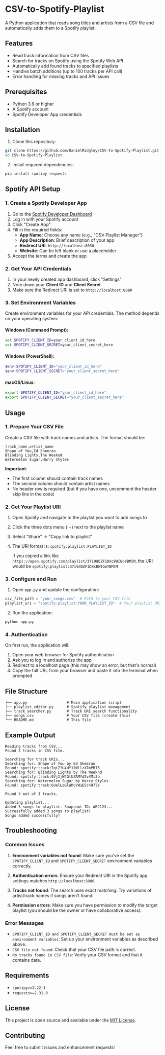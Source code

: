 # CSV-to-Spotify-Playlist

A Python application that reads song titles and artists from a CSV file and automatically adds them to a Spotify playlist.

## Features

- Read track information from CSV files
- Search for tracks on Spotify using the Spotify Web API
- Automatically add found tracks to specified playlists
- Handles batch additions (up to 100 tracks per API call)
- Error handling for missing tracks and API issues

## Prerequisites

- Python 3.6 or higher
- A Spotify account
- Spotify Developer App credentials

## Installation

1. Clone this repository:
```bash
git clone https://github.com/DanielMidgley/CSV-to-Spotify-Playlist.git
cd CSV-to-Spotify-Playlist
```

2. Install required dependencies:
```bash
pip install spotipy requests
```

## Spotify API Setup

### 1. Create a Spotify Developer App

1. Go to the [Spotify Developer Dashboard](https://developer.spotify.com/dashboard)
2. Log in with your Spotify account
3. Click "Create App"
4. Fill in the required fields:
   - **App Name**: Choose any name (e.g., "CSV Playlist Manager")
   - **App Description**: Brief description of your app
   - **Redirect URI**: `http://localhost:8080`
   - **Website**: Can be left blank or use a placeholder
5. Accept the terms and create the app

### 2. Get Your API Credentials

1. In your newly created app dashboard, click "Settings"
2. Note down your **Client ID** and **Client Secret**
3. Make sure the Redirect URI is set to `http://localhost:8080`

### 3. Set Environment Variables

Create environment variables for your API credentials. The method depends on your operating system:

#### Windows (Command Prompt):
```cmd
set SPOTIFY_CLIENT_ID=your_client_id_here
set SPOTIFY_CLIENT_SECRET=your_client_secret_here
```

#### Windows (PowerShell):
```powershell
$env:SPOTIFY_CLIENT_ID="your_client_id_here"
$env:SPOTIFY_CLIENT_SECRET="your_client_secret_here"
```

#### macOS/Linux:
```bash
export SPOTIFY_CLIENT_ID="your_client_id_here"
export SPOTIFY_CLIENT_SECRET="your_client_secret_here"
```

## Usage

### 1. Prepare Your CSV File

Create a CSV file with track names and artists. The format should be:
```csv
track_name,artist_name
Shape of You,Ed Sheeran
Blinding Lights,The Weeknd
Watermelon Sugar,Harry Styles
```

**Important**: 
- The first column should contain track names
- The second column should contain artist names
- No header row is required (but if you have one, uncomment the header skip line in the code)

### 2. Get Your Playlist URI

1. Open Spotify and navigate to the playlist you want to add songs to
2. Click the three dots menu (⋯) next to the playlist name
3. Select "Share" → "Copy link to playlist"
4. The URI format is: `spotify:playlist:PLAYLIST_ID`
   
   If you copied a link like `https://open.spotify.com/playlist/37i9dQZF1DXcBWIGoYBM5M`, the URI would be `spotify:playlist:37i9dQZF1DXcBWIGoYBM5M`

### 3. Configure and Run

1. Open `app.py` and update the configuration:
```python
csv_file_path = "your_songs.csv"  # Path to your CSV file
playlist_uri = "spotify:playlist:YOUR_PLAYLIST_ID"  # Your playlist URI
```

2. Run the application:
```bash
python app.py
```

### 4. Authentication

On first run, the application will:
1. Open your web browser for Spotify authentication
2. Ask you to log in and authorize the app
3. Redirect to a localhost page (this may show an error, but that's normal)
4. Copy the full URL from your browser and paste it into the terminal when prompted

## File Structure

```
├── app.py                  # Main application script
├── playlist_editor.py      # Spotify playlist management
├── track_searcher.py       # Track URI search functionality
├── songs.csv               # Your CSV file (create this)
└── README.md               # This file
```

## Example Output

```
Reading tracks from CSV...
Found 3 tracks in CSV file.

Searching for track URIs...
Searching for: Shape of You by Ed Sheeran
Found: spotify:track:7qiZfU4dY1lWllzX7mPBI3
Searching for: Blinding Lights by The Weeknd
Found: spotify:track:0VjIjW4GlUZAMYd2vXMi3b
Searching for: Watermelon Sugar by Harry Styles
Found: spotify:track:6UelLqGlWMcVH1E5c4H7lY

Found 3 out of 3 tracks.

Updating playlist...
Added 3 songs to playlist. Snapshot ID: ABC123...
Successfully added 3 songs to playlist!
Songs added successfully!
```

## Troubleshooting

### Common Issues

1. **Environment variables not found**: Make sure you've set the `SPOTIFY_CLIENT_ID` and `SPOTIFY_CLIENT_SECRET` environment variables correctly.

2. **Authentication errors**: Ensure your Redirect URI in the Spotify app settings matches `http://localhost:8080`.

3. **Tracks not found**: The search uses exact matching. Try variations of artist/track names if songs aren't found.

4. **Permission errors**: Make sure you have permission to modify the target playlist (you should be the owner or have collaborative access).

### Error Messages

- `SPOTIFY_CLIENT_ID and SPOTIFY_CLIENT_SECRET must be set as environment variables`: Set up your environment variables as described above.
- `CSV file not found`: Check that your CSV file path is correct.
- `No tracks found in CSV file`: Verify your CSV format and that it contains data.

## Requirements

- `spotipy>=2.22.1`
- `requests>=2.31.0`

## License

This project is open source and available under the [MIT License](LICENSE).

## Contributing

Feel free to submit issues and enhancement requests!
